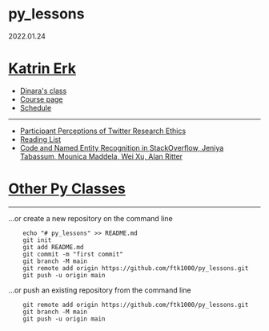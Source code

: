 # py_lessons

2022.01.24

# [Katrin Erk](https://www.katrinerk.com/home)
* [Dinara's class](https://www.katrinerk.com/courses/analyzing-linguistic-data-and-programming-for-linguists#h.10dt4bwiiefs)
* [Course page](https://www.katrinerk.com/courses/analyzing-linguistic-data-and-programming-for-linguists)
* [Schedule](https://www.katrinerk.com/courses/analyzing-linguistic-data-and-programming-for-linguists#h.i0l78w4pcjz0)

---
* [Participant Perceptions of Twitter Research Ethics](https://mail.google.com/mail/u/0/#inbox/WhctKKXPdgxQJPWpWvJbFlPDLZCpNCTjFZCSLcxqdxqkLRPfbNvWrzmjzZnZPBPZcgtnTbB?projector=1&messagePartId=0.1)
* [Reading List](https://www.cs.utexas.edu/~ml/nll/)
* [Code and Named Entity Recognition in StackOverflow, Jeniya Tabassum, Mounica Maddela, Wei Xu, Alan Ritter](https://arxiv.org/abs/2005.01634)

# [Other Py Classes](python_classes.md)

---


…or create a new repository on the command line

        echo "# py_lessons" >> README.md
        git init
        git add README.md
        git commit -m "first commit"
        git branch -M main
        git remote add origin https://github.com/ftk1000/py_lessons.git
        git push -u origin main
        
…or push an existing repository from the command line

        git remote add origin https://github.com/ftk1000/py_lessons.git
        git branch -M main
        git push -u origin main
